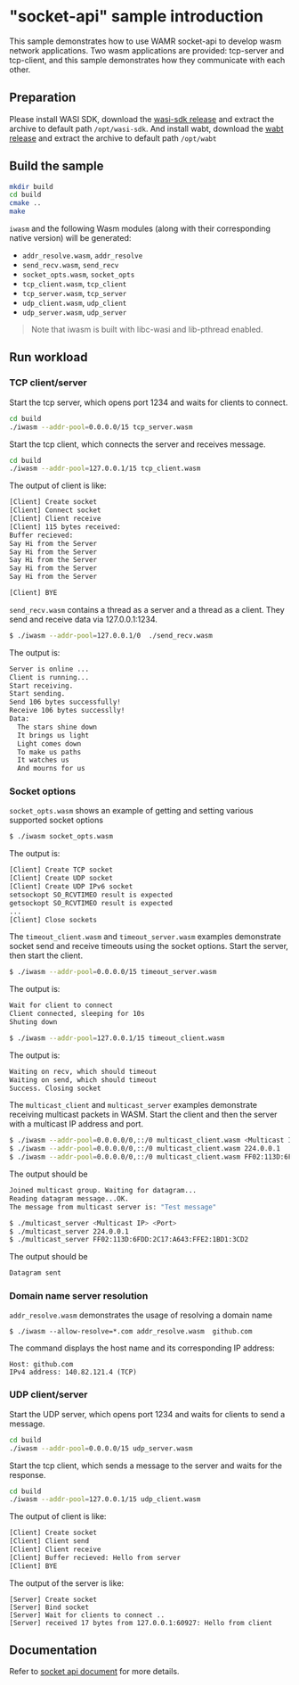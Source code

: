 # "socket-api" sample introduction

This sample demonstrates how to use WAMR socket-api to develop wasm network applications.
Two wasm applications are provided: tcp-server and tcp-client, and this sample demonstrates
how they communicate with each other.

## Preparation

Please install WASI SDK, download the [wasi-sdk release](https://github.com/CraneStation/wasi-sdk/releases) and extract the archive to default path `/opt/wasi-sdk`.
And install wabt, download the [wabt release](https://github.com/WebAssembly/wabt/releases) and extract the archive to default path `/opt/wabt`

## Build the sample

```bash
mkdir build
cd build
cmake ..
make
```

`iwasm` and the following Wasm modules (along with their corresponding native version) will be generated:
 * `addr_resolve.wasm`, `addr_resolve`
 * `send_recv.wasm`, `send_recv`
 * `socket_opts.wasm`, `socket_opts`
 * `tcp_client.wasm`, `tcp_client`
 * `tcp_server.wasm`, `tcp_server`
 * `udp_client.wasm`, `udp_client`
 * `udp_server.wasm`, `udp_server`

> Note that iwasm is built with libc-wasi and lib-pthread enabled.

## Run workload

### TCP client/server

Start the tcp server, which opens port 1234 and waits for clients to connect.

```bash
cd build
./iwasm --addr-pool=0.0.0.0/15 tcp_server.wasm
```

Start the tcp client, which connects the server and receives message.

```bash
cd build
./iwasm --addr-pool=127.0.0.1/15 tcp_client.wasm
```

The output of client is like:

```bash
[Client] Create socket
[Client] Connect socket
[Client] Client receive
[Client] 115 bytes received:
Buffer recieved:
Say Hi from the Server
Say Hi from the Server
Say Hi from the Server
Say Hi from the Server
Say Hi from the Server

[Client] BYE
```

`send_recv.wasm` contains a thread as a server and a thread as a client. They
send and receive data via 127.0.0.1:1234.

```bash
$ ./iwasm --addr-pool=127.0.0.1/0  ./send_recv.wasm
```

The output is:

```bash
Server is online ...
Client is running...
Start receiving.
Start sending.
Send 106 bytes successfully!
Receive 106 bytes successlly!
Data:
  The stars shine down
  It brings us light
  Light comes down
  To make us paths
  It watches us
  And mourns for us
```

### Socket options

`socket_opts.wasm` shows an example of getting and setting various supported socket options
```bash
$ ./iwasm socket_opts.wasm
```
The output is:
```bash
[Client] Create TCP socket
[Client] Create UDP socket
[Client] Create UDP IPv6 socket
setsockopt SO_RCVTIMEO result is expected
getsockopt SO_RCVTIMEO result is expected
...
[Client] Close sockets
```

The `timeout_client.wasm` and `timeout_server.wasm` examples demonstrate socket send and receive timeouts using the socket options. Start the server, then start the client.

```bash
$ ./iwasm --addr-pool=0.0.0.0/15 timeout_server.wasm
```

The output is:

```bash
Wait for client to connect
Client connected, sleeping for 10s
Shuting down
```

```bash
$ ./iwasm --addr-pool=127.0.0.1/15 timeout_client.wasm
```

The output is:

```bash
Waiting on recv, which should timeout
Waiting on send, which should timeout
Success. Closing socket 
```

The `multicast_client` and `multicast_server` examples demonstrate receiving multicast packets in WASM. Start the client and then the server with a multicast IP address and port. 

```bash
$ ./iwasm --addr-pool=0.0.0.0/0,::/0 multicast_client.wasm <Multicast IP> <Port>
$ ./iwasm --addr-pool=0.0.0.0/0,::/0 multicast_client.wasm 224.0.0.1
$ ./iwasm --addr-pool=0.0.0.0/0,::/0 multicast_client.wasm FF02:113D:6FDD:2C17:A643:FFE2:1BD1:3CD2
```

The output should be

```bash
Joined multicast group. Waiting for datagram...
Reading datagram message...OK.
The message from multicast server is: "Test message"
```

```bash
$ ./multicast_server <Multicast IP> <Port>
$ ./multicast_server 224.0.0.1
$ ./multicast_server FF02:113D:6FDD:2C17:A643:FFE2:1BD1:3CD2
```

The output should be

```bash
Datagram sent
```

### Domain name server resolution

`addr_resolve.wasm` demonstrates the usage of resolving a domain name
```
$ ./iwasm --allow-resolve=*.com addr_resolve.wasm  github.com
```

The command displays the host name and its corresponding IP address:
```
Host: github.com
IPv4 address: 140.82.121.4 (TCP)
```

### UDP client/server

Start the UDP server, which opens port 1234 and waits for clients to send a message.

```bash
cd build
./iwasm --addr-pool=0.0.0.0/15 udp_server.wasm
```

Start the tcp client, which sends a message to the server and waits for the response.

```bash
cd build
./iwasm --addr-pool=127.0.0.1/15 udp_client.wasm
```

The output of client is like:

```bash
[Client] Create socket
[Client] Client send
[Client] Client receive
[Client] Buffer recieved: Hello from server
[Client] BYE
```

The output of the server is like:
```
[Server] Create socket
[Server] Bind socket
[Server] Wait for clients to connect ..
[Server] received 17 bytes from 127.0.0.1:60927: Hello from client
```

## Documentation

Refer to [socket api document](../../doc/socket_api.md) for more details.
